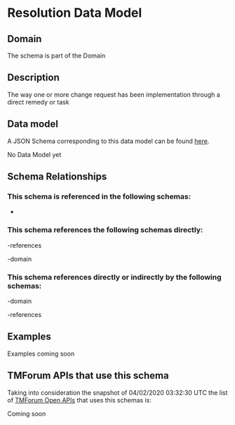 # Resolution Data Model

## Domain

The  schema is part of the  Domain

## Description

The way one or more change request has been implementation through a direct remedy or task

## Data model

A JSON Schema corresponding to this data model can be found
[here](https://github.com/tmforum-rand/schemas/blob/candidates/Common/Resolution.schema.json).

No Data Model yet

## Schema Relationships

### This schema is referenced in the following schemas:

-

### This schema references the following schemas directly:

-references

-domain

### This schema references directly or indirectly by the following schemas:

-domain

-references



## Examples

Examples coming soon

## TMForum APIs that use this schema

Taking into consideration the snapshot of 04/02/2020 03:32:30 UTC the list of [TMForum Open APIs](https://www.tmforum.org/open-apis/) that uses this schemas is:

Coming soon